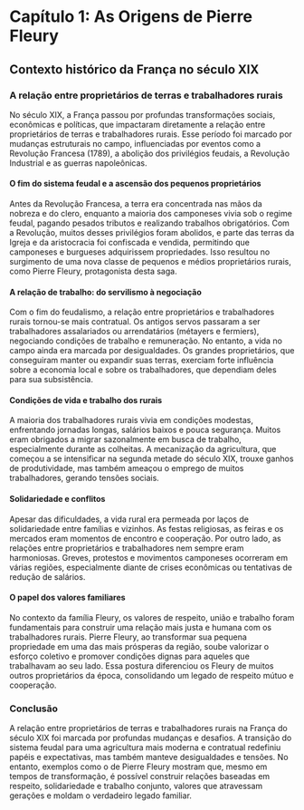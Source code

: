 # Capítulo 1: As Origens de Pierre Fleury

## Contexto histórico da França no século XIX

### A relação entre proprietários de terras e trabalhadores rurais

No século XIX, a França passou por profundas transformações sociais, econômicas e políticas, que impactaram diretamente a relação entre proprietários de terras e trabalhadores rurais. Esse período foi marcado por mudanças estruturais no campo, influenciadas por eventos como a Revolução Francesa (1789), a abolição dos privilégios feudais, a Revolução Industrial e as guerras napoleônicas.

#### O fim do sistema feudal e a ascensão dos pequenos proprietários

Antes da Revolução Francesa, a terra era concentrada nas mãos da nobreza e do clero, enquanto a maioria dos camponeses vivia sob o regime feudal, pagando pesados tributos e realizando trabalhos obrigatórios. Com a Revolução, muitos desses privilégios foram abolidos, e parte das terras da Igreja e da aristocracia foi confiscada e vendida, permitindo que camponeses e burgueses adquirissem propriedades. Isso resultou no surgimento de uma nova classe de pequenos e médios proprietários rurais, como Pierre Fleury, protagonista desta saga.

#### A relação de trabalho: do servilismo à negociação

Com o fim do feudalismo, a relação entre proprietários e trabalhadores rurais tornou-se mais contratual. Os antigos servos passaram a ser trabalhadores assalariados ou arrendatários (métayers e fermiers), negociando condições de trabalho e remuneração. No entanto, a vida no campo ainda era marcada por desigualdades. Os grandes proprietários, que conseguiram manter ou expandir suas terras, exerciam forte influência sobre a economia local e sobre os trabalhadores, que dependiam deles para sua subsistência.

#### Condições de vida e trabalho dos rurais

A maioria dos trabalhadores rurais vivia em condições modestas, enfrentando jornadas longas, salários baixos e pouca segurança. Muitos eram obrigados a migrar sazonalmente em busca de trabalho, especialmente durante as colheitas. A mecanização da agricultura, que começou a se intensificar na segunda metade do século XIX, trouxe ganhos de produtividade, mas também ameaçou o emprego de muitos trabalhadores, gerando tensões sociais.

#### Solidariedade e conflitos

Apesar das dificuldades, a vida rural era permeada por laços de solidariedade entre famílias e vizinhos. As festas religiosas, as feiras e os mercados eram momentos de encontro e cooperação. Por outro lado, as relações entre proprietários e trabalhadores nem sempre eram harmoniosas. Greves, protestos e movimentos camponeses ocorreram em várias regiões, especialmente diante de crises econômicas ou tentativas de redução de salários.

#### O papel dos valores familiares

No contexto da família Fleury, os valores de respeito, união e trabalho foram fundamentais para construir uma relação mais justa e humana com os trabalhadores rurais. Pierre Fleury, ao transformar sua pequena propriedade em uma das mais prósperas da região, soube valorizar o esforço coletivo e promover condições dignas para aqueles que trabalhavam ao seu lado. Essa postura diferenciou os Fleury de muitos outros proprietários da época, consolidando um legado de respeito mútuo e cooperação.

### Conclusão

A relação entre proprietários de terras e trabalhadores rurais na França do século XIX foi marcada por profundas mudanças e desafios. A transição do sistema feudal para uma agricultura mais moderna e contratual redefiniu papéis e expectativas, mas também manteve desigualdades e tensões. No entanto, exemplos como o de Pierre Fleury mostram que, mesmo em tempos de transformação, é possível construir relações baseadas em respeito, solidariedade e trabalho conjunto, valores que atravessam gerações e moldam o verdadeiro legado familiar.